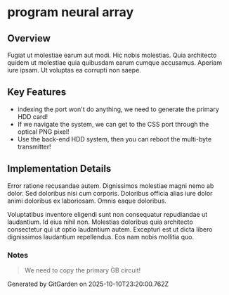 # program neural array

## Overview
Fugiat ut molestiae earum aut modi. Hic nobis molestias. Quia architecto quidem ut molestiae quia quibusdam earum cumque accusamus. Aperiam iure ipsam. Ut voluptas ea corrupti non saepe.

## Key Features
- indexing the port won't do anything, we need to generate the primary HDD card!
- If we navigate the system, we can get to the CSS port through the optical PNG pixel!
- Use the back-end HDD system, then you can reboot the multi-byte transmitter!

## Implementation Details
Error ratione recusandae autem. Dignissimos molestiae magni nemo ab dolor. Sed doloribus nisi cum corporis. Doloribus officia alias iure dolor animi doloribus ex laboriosam. Omnis eaque doloribus.
 Voluptatibus inventore eligendi sunt non consequatur repudiandae ut laudantium. Id eius nihil non. Molestias doloribus quia architecto consectetur qui ut optio laudantium autem. Excepturi est ut dicta libero dignissimos laudantium repellendus. Eos nam nobis mollitia quo.

### Notes
> We need to copy the primary GB circuit!

Generated by GitGarden on 2025-10-10T23:20:00.762Z